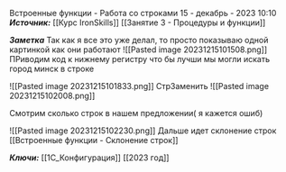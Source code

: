 
Встроенные функции - Работа со строками
 15 - декабрь - 2023  10:10 
***Источник:***  [[Курс IronSkills]] [[Занятие 3 - Процедуры и функции]]

***Заметка*** 
Так как я все это уже делал, то просто показываю одной картинкой как они работают
![[Pasted image 20231215101508.png]]
ПРиводим код к нижнему регистру что бы лучши мы могли искать город минск в строке

![[Pasted image 20231215101833.png]]
СтрЗаменить
![[Pasted image 20231215102008.png]]

Смотрим сколько строк в нашем предложении( я кажется ошиб)

![[Pasted image 20231215102230.png]]
Дальше идет склонение строк [[Встроенные функции - Склонение строк]]




***Ключи:*** [[1С_Конфигурация]] [[2023 год]]